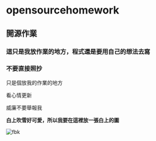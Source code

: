 # opensourcehomework

## 開源作業

### 這只是我放作業的地方，程式還是要用自己的想法去寫
### 不要直接照抄

只是個放我的作業的地方

看心情更新

威廉不要舉報我

**白上吹雪好可愛，所以我要在這裡放一張白上的圖**

![fbk](https://media.discordapp.net/attachments/880087115147395102/948955428417601566/5_czNX4dlDdo2vNZ5dSDhg.gif)

